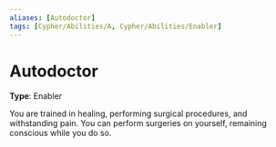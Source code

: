 ```yaml
---
aliases: [Autodoctor]
tags: [Cypher/Abilities/A, Cypher/Abilities/Enabler]
---
```


# Autodoctor

**Type**: Enabler

You are trained in healing, performing surgical procedures, and withstanding pain. You can perform surgeries on yourself, remaining conscious while you do so.
